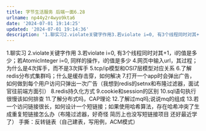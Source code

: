 ```yaml
---
title: 字节生活服务 后端一面6.28
urlname: np44y2r4wyo9kta6
date: '2024-07-01 19:14:25'
updated: '2024-07-01 19:14:36'
description: '1.聊实习2.violate关键字作用3.若violate i=0, 有3个线程同时对其+1，i的值是多少；若AtomicInteger i=0, 同样的操作，i的值是多少4.网页中输入url，其过程；为什么是4次挥手，而不是3次挥手5.tcp/ip模型和OSI7层模型对应关系6.了解redi...'
---
```

1.聊实习
2.violate关键字作用
3.若violate i=0, 有3个线程同时对其+1，i的值是多少；若AtomicInteger i=0, 同样的操作，i的值是多少
4.网页中输入url，其过程；为什么是4次挥手，而不是3次挥手
5.tcp/ip模型和OSI7层模型对应关系
6.了解redis分布式集群吗；什么是缓存击穿，如何解决
7.打开一个app时会弹出广告，如何做到每个用户访问只弹出一次广告（我想到redis的setnx和布隆过滤器，面试官往前端方面引）
8.redis持久化方式
9.cookie和session的区别
10.sql语句执行很慢该如何排查
11.了解分布式吗，CAP理论
12.了解过mq吗;说说mq的组成
13.若一个访问链接很长，如何设计一个短链接；如果使用哈希算法，存在哈希冲突了生成重复短链接怎么办（布隆过滤器，好奇怪 简历上也没写短链接项目 还好最近学了）
手撕：反转链表（自己建表，写用例，ACM模式）

